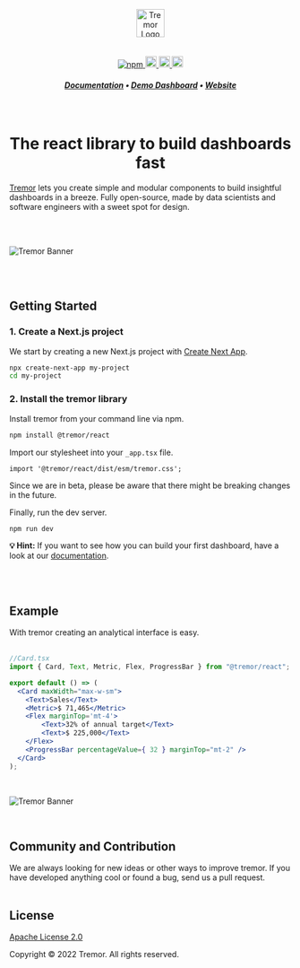 <br>
<br>
<br>
<div align="center">
  <img alt="Tremor Logo" src="images/tremor-light.svg" height="50"/>
<br>
<br>
<br>

  <div align="center">
    <a href="https://www.npmjs.com/package/@tremor/react">
      <img alt="npm" src="https://img.shields.io/npm/dm/@tremor/react?color=5C9BA1&label=npm&logo=npm">
    </a>
    <a href="https://twitter.com/tremorlabs">
      <img alt="Follow on twitter" src="https://img.shields.io/twitter/follow/tremorlabs?style=flat&color=5C9BA1" height="20" width="auto">
    </a>
    <a href="https://tremor.so/docs/getting-started/introduction">
      <img alt="Read the documentation" src="https://img.shields.io/badge/Docs-blue?style=flat&logo=readthedocs&labelColor=5c5c5c&color=5C9BA1" height="20" width="auto">
    </a>
    <a href="https://github.com/tremorlabs/tremor/blob/main/License">
      <img alt="License Apache 2.0" src="https://img.shields.io/badge/license-Apache 2.0-blue.svg?style=flat&color=5C9BA1" height="20" width="auto">
    </a>
  </div>
  <h5 align="center">
    <a href="https://www.tremor.so/docs/getting-started/introduction">Documentation</a> &bull;
    <a href="https://demo.tremor.so/">Demo Dashboard</a> &bull;
    <a href="https://www.tremor.so">Website</a>
  </h5>

<br>

  <h1>The react library to build dashboards fast</h1>

</div>

[Tremor](https://tremor.so/) lets you create simple and modular components to build insightful dashboards in a breeze. Fully open-source, made by data scientists and software engineers with a sweet spot for design.

<br>
<br>

![Tremor Banner](images/banner3.png)

<br>
<br>

## Getting Started

### 1. Create a Next.js project

We start by creating a new Next.js project with
[Create Next App](https://nextjs.org/docs/api-reference/create-next-app).

```bash
npx create-next-app my-project
cd my-project
```

### 2. Install the tremor library

Install tremor from your command line via npm.

```bash
npm install @tremor/react
```

Import our stylesheet into your `_app.tsx` file.
```tsx
import '@tremor/react/dist/esm/tremor.css';
```
Since we are in beta, please be aware that there might be breaking changes in the future.

Finally, run the dev server.
```bash
npm run dev
```

**💡 Hint:** If you want to see how you can build your first dashboard, have a look at our [documentation](https://tremor.so/docs/getting-started/demo-dashboard).

<br>
<br>

## Example

With tremor creating an analytical interface is easy.
<br>
<br>

```jsx
//Card.tsx
import { Card, Text, Metric, Flex, ProgressBar } from "@tremor/react";

export default () => (
  <Card maxWidth="max-w-sm">
    <Text>Sales</Text>
    <Metric>$ 71,465</Metric>
    <Flex marginTop='mt-4'>
        <Text>32% of annual target</Text>
        <Text>$ 225,000</Text>
    </Flex>
    <ProgressBar percentageValue={ 32 } marginTop="mt-2" />
  </Card>
);
```
<br>

![Tremor Banner](images/example.png)

<br>

## Community and Contribution

We are always looking for new ideas or other ways to improve tremor. If you have developed anything cool or found a bug, send us a pull request.
<br>
<br>

## License

[Apache License 2.0](https://github.com/tremorlabs/tremor/blob/main/License)

Copyright &copy;  2022 Tremor. All rights reserved.
